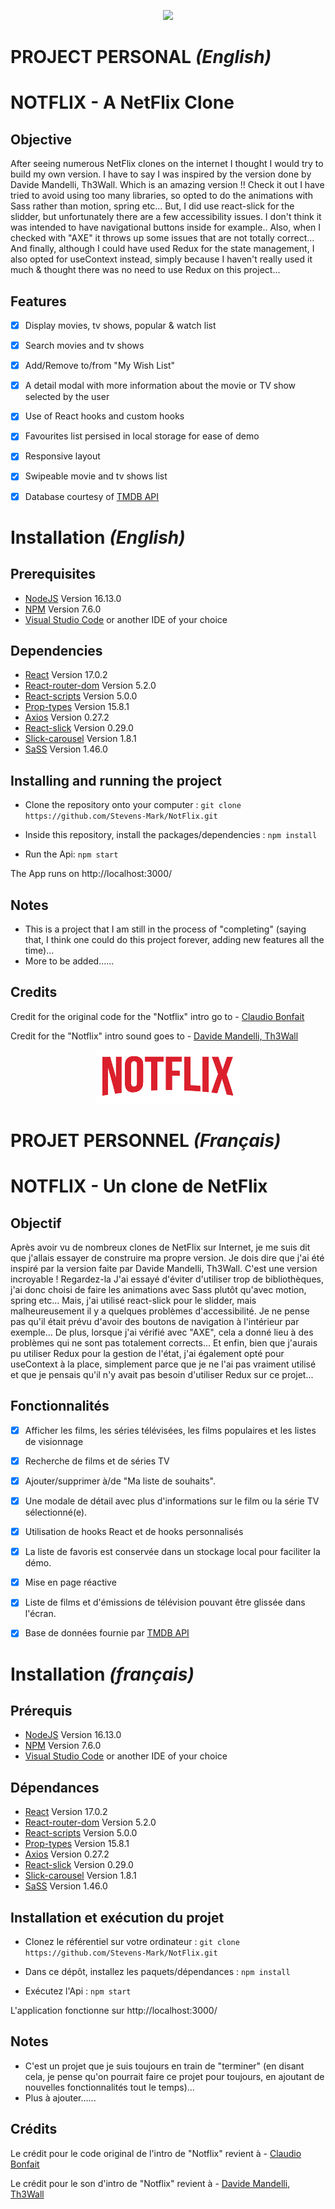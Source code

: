 <p align="center">
  <img src="/public/notflixScreenshot.png" />
</p>

# PROJECT PERSONAL *(English)*

# NOTFLIX - A NetFlix Clone

## Objective

After seeing numerous NetFlix clones on the internet I thought I would try to build my own version. I have to say I was inspired by the version done by Davide Mandelli, Th3Wall. Which is an amazing version !! Check it out
I have tried to avoid using too many libraries, so opted to do the animations with Sass rather than motion, spring etc... 
But, I did use react-slick for the slidder, but unfortunately there are a few accessibility issues. I don't think it was intended to have navigational buttons inside for example.. Also, when I checked with "AXE" it throws up some issues that are not totally correct... 
And finally, although I could have used Redux for the state management, I also opted for useContext instead, simply because I haven't really used it much & thought there was no need to use Redux on this project...

## Features
- [x] Display movies, tv shows, popular & watch list
- [x] Search movies and tv shows
- [x] Add/Remove to/from "My Wish List"
- [x] A detail modal with more information about the movie or TV show selected by the user
- [x] Use of React hooks and custom hooks
- [x] Favourites list persised in local storage for ease of demo
- [x] Responsive layout
- [x] Swipeable movie and tv shows list
- [x] Database courtesy of [TMDB API](https://www.themoviedb.org/)


# Installation *(English)*

## Prerequisites
- [NodeJS](https://nodejs.org/en/)  Version 16.13.0 
- [NPM](https://www.npmjs.com/package/npm) Version 7.6.0
- [Visual Studio Code](https://code.visualstudio.com/) or another IDE of your choice

## Dependencies
- [React](https://reactjs.org/) Version 17.0.2
- [React-router-dom](https://www.npmjs.com/package/react-router-dom/v/5.2.0) Version 5.2.0
- [React-scripts](https://www.npmjs.com/package/react-scripts) Version 5.0.0
- [Prop-types](https://www.npmjs.com/package/prop-types) Version 15.8.1
- [Axios](https://axios-http.com/) Version 0.27.2
- [React-slick](https://react-slick.neostack.com/) Version 0.29.0
- [Slick-carousel](https://www.npmjs.com/package/slick-carousel) Version 1.8.1
- [SaSS](https://sass-lang.com/) Version 1.46.0

## Installing and running the project
- Clone the repository onto your computer :
  `git clone https://github.com/Stevens-Mark/NotFlix.git`

- Inside this repository, install the packages/dependencies :
 `npm install`

- Run the Api:
 `npm start`

The App runs on http://localhost:3000/



## Notes
- This is a project that I am still in the process of "completing" (saying that, I think one could do this project forever, adding new features all the time)...
- More to be added......

## Credits
Credit for the original code for the "Notflix" intro go to - [Claudio Bonfait](https://codepen.io/claudio_bonfati/pen/mdryxPv)

Credit for the "Notflix" intro sound goes to - [Davide Mandelli, Th3Wall](https://github.com/Th3Wall)



<p align="center">
  <img src="/src/assets/images/notflixLogo.png" />
</p>

# PROJET PERSONNEL *(Français)*

# NOTFLIX - Un clone de NetFlix

## Objectif

Après avoir vu de nombreux clones de NetFlix sur Internet, je me suis dit que j'allais essayer de construire ma propre version. Je dois dire que j'ai été inspiré par la version faite par Davide Mandelli, Th3Wall. C'est une version incroyable ! Regardez-la
J'ai essayé d'éviter d'utiliser trop de bibliothèques, j'ai donc choisi de faire les animations avec Sass plutôt qu'avec motion, spring etc... 
Mais, j'ai utilisé react-slick pour le slidder, mais malheureusement il y a quelques problèmes d'accessibilité. Je ne pense pas qu'il était prévu d'avoir des boutons de navigation à l'intérieur par exemple... De plus, lorsque j'ai vérifié avec "AXE", cela a donné lieu à des problèmes qui ne sont pas totalement corrects... 
Et enfin, bien que j'aurais pu utiliser Redux pour la gestion de l'état, j'ai également opté pour useContext à la place, simplement parce que je ne l'ai pas vraiment utilisé et que je pensais qu'il n'y avait pas besoin d'utiliser Redux sur ce projet...

## Fonctionnalités

- [x] Afficher les films, les séries télévisées, les films populaires et les listes de visionnage
- [x] Recherche de films et de séries TV
- [x] Ajouter/supprimer à/de "Ma liste de souhaits".
- [x] Une modale de détail avec plus d'informations sur le film ou la série TV sélectionné(e).
- [x] Utilisation de hooks React et de hooks personnalisés
- [x] La liste de favoris est conservée dans un stockage local pour faciliter la démo.
- [x] Mise en page réactive
- [x] Liste de films et d'émissions de télévision pouvant être glissée dans l'écran.
- [x] Base de données fournie par [TMDB API](https://www.themoviedb.org/)


# Installation *(français)*

## Prérequis
- [NodeJS](https://nodejs.org/en/)  Version 16.13.0 
- [NPM](https://www.npmjs.com/package/npm) Version 7.6.0
- [Visual Studio Code](https://code.visualstudio.com/) or another IDE of your choice

## Dépendances
- [React](https://reactjs.org/) Version 17.0.2
- [React-router-dom](https://www.npmjs.com/package/react-router-dom/v/5.2.0) Version 5.2.0
- [React-scripts](https://www.npmjs.com/package/react-scripts) Version 5.0.0
- [Prop-types](https://www.npmjs.com/package/prop-types) Version 15.8.1
- [Axios](https://axios-http.com/) Version 0.27.2
- [React-slick](https://react-slick.neostack.com/) Version 0.29.0
- [Slick-carousel](https://www.npmjs.com/package/slick-carousel) Version 1.8.1
- [SaSS](https://sass-lang.com/) Version 1.46.0


## Installation et exécution du projet

- Clonez le référentiel sur votre ordinateur :
  `git clone https://github.com/Stevens-Mark/NotFlix.git`

- Dans ce dépôt, installez les paquets/dépendances :
 `npm install`

- Exécutez l'Api :
 `npm start`

L'application fonctionne sur http://localhost:3000/


## Notes
- C'est un projet que je suis toujours en train de "terminer" (en disant cela, je pense qu'on pourrait faire ce projet pour toujours, en ajoutant de nouvelles fonctionnalités tout le temps)...
- Plus à ajouter......

## Crédits
Le crédit pour le code original de l'intro de "Notflix" revient à - [Claudio Bonfait](https://codepen.io/claudio_bonfati/pen/mdryxPv)

Le crédit pour le son d'intro de "Notflix" revient à - [Davide Mandelli, Th3Wall](https://github.com/Th3Wall)